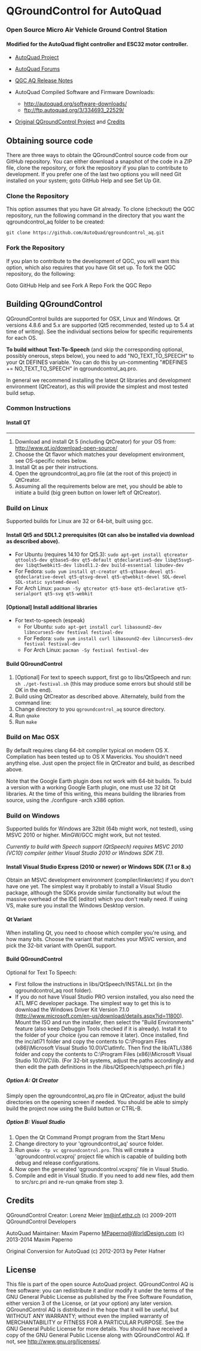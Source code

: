 # QGroundControl for AutoQuad
### Open Source Micro Air Vehicle Ground Control Station
#### Modified for the AutoQuad flight controller and ESC32 motor controller.

* [AutoQuad Project](http://autoquad.org/)

* [AutoQuad Forums](http://forums.autoquad.org)

* [QGC AQ Release Notes](http://autoquad.org/wiki/wiki/whats-new/autoquad-software-changes/)

* AutoQuad Compiled Software and Firmware Downloads:
  * <http://autoquad.org/software-downloads/>
  * <ftp://ftp.autoquad.org/3/334693_22529/>

* [Original QGroundControl Project](http://qgroundcontrol.org) and [Credits](http://qgroundcontrol.org/credits)


## Obtaining source code
There are three ways to obtain the QGroundControl source code from our GitHub repository. You can either download a snapshot of the code in a ZIP file, clone the repository, or fork the repository if you plan to contribute to development. If you prefer one of the last two options you will need Git installed on your system; goto GitHub Help and see Set Up Git.

### Clone the Repository
This option assumes that you have Git already. To clone (checkout) the QGC repository, run the following command in the directory that you want the qgroundcontrol_aq folder to be created:

```
git clone https://github.com/AutoQuad/qgroundcontrol_aq.git
```

### Fork the Repository
If you plan to contribute to the development of QGC, you will want this option, which also requires that you have Git set up. To fork the QGC repository, do the following:

Goto GitHub Help and see Fork A Repo
Fork the QGC Repo

## Building QGroundControl
QGroundControl builds are supported for OSX, Linux and Windows. Qt versions 4.8.6 and 5.x are supported (Qt5 recommended, tested up to 5.4 at time of writing). See the individual sections below for specific requirements for each OS. 

**To build without Text-To-Speech** (and skip the corresponding optional, possibly onerous, steps below), you need to add "NO_TEXT_TO_SPEECH" to your
Qt DEFINES variable.  You can do this by un-commenting "#DEFINES += NO_TEXT_TO_SPEECH" in qgroundcontrol_aq.pro.

In general we recommend installing the latest Qt libraries and development environment (QtCreator), as this will provide the simplest and most tested build setup.

### Common Instructions

#### Install QT
- - -
1. Download and install Qt 5 (including QtCreator) for your OS from: <http://www.qt.io/download-open-source/>
2. Choose the Qt flavor which matches your development environment, see OS-specific notes below.
3. Install Qt as per their instructions.
4. Open the qgroundcontrol_aq.pro file (at the root of this project) in QtCreator.
5. Assuming all the requirements below are met, you should be able to initiate a build (big green button on lower left of QtCreator).

### Build on Linux
Supported builds for Linux are 32 or 64-bit, built using gcc.

#### Install Qt5 and SDL1.2 prerequisites (Qt can also be installed via download as described above).
* For Ubuntu (requires 14.10 for Qt5.3): `sudo apt-get install qtcreator qttools5-dev qtbase5-dev qt5-default qtdeclarative5-dev libqt5svg5-dev libqt5webkit5-dev libsdl1.2-dev build-essential libudev-dev`
* For Fedora: `sudo yum install qt-creator qt5-qtbase-devel qt5-qtdeclarative-devel qt5-qtsvg-devel qt5-qtwebkit-devel SDL-devel SDL-static systemd-devel`
* For Arch Linux: `pacman -Sy qtcreator qt5-base qt5-declarative qt5-serialport qt5-svg qt5-webkit`

#### [Optional] Install additional libraries
* For text-to-speech (espeak)
	* For Ubuntu: `sudo apt-get install curl libasound2-dev libncurses5-dev festival festival-dev`
	* For Fedora: `sudo yum install curl libasound2-dev libncurses5-dev festival festival-dev`
	* For Arch Linux: `pacman -Sy festival festival-dev`

#### Build QGroundControl
1. [Optional] For text to speech support, first go to libs/QtSpeech and run: `sh ./get-festival.sh`  (this may produce some errors but should still be OK in the end).
2. Build using QtCreator as described above.  Alternately, build from the command line:
 1. Change directory to you `qgroundcontrol_aq` source directory.
 2. Run `qmake`
 3. Run `make`

### Build on Mac OSX

By default requires clang 64-bit compiler typical on modern OS X.  Compilation has been tested up to OS X Mavericks.  You shouldn't need anything else.  Just open the project file in QtCreator and build, as described above.

Note that the Google Earth plugin does not work with 64-bit builds. To buld a version with a working Google Earth plugin, one must use 32 bit Qt libraries. At the time of this writing, this means building the libraries from source, using the ./configure -arch x386 option.

### Build on Windows
Supported builds for Windows are 32bit (64b might work, not tested), using MSVC 2010 or higher.  MinGW/GCC might work, but not tested.

_Currently to build with Speech support (QtSpeech) requires MSVC 2010 (VC10) compiler (either Visual Studio 2010 or Windows SDK 7.1)._

#### Install Visual Studio Express (2010 or newer) or Windows SDK (7.1 or 8.x)
Obtain an MSVC development environment (compiler/linker/etc) if you don't have one yet.  The simplest way it probably to install a Visual Studio package, although the SDKs provide similar functionality but w/out the massive overhead of the IDE (editor) which you don't really need.  If using VS, make sure you install the Windows Desktop version.

#### Qt Variant
When installing Qt, you need to choose which compiler you're using, and how many bits.  Choose the variant that matches your MSVC version, and pick the 32-bit variant with OpenGL support.

#### Build QGroundControl

Optional for Text To Speech: 
 * First follow the instructions in libs/QtSpeech/INSTALL.txt (in the qgroundcontrol_aq root folder).
 * If you do not have Visual Studio PRO version installed, you also need the ATL MFC developer package.  The simplest way to get this is to download the Windows Driver Kit Version 7.1.0 (http://www.microsoft.com/en-us/download/details.aspx?id=11800).  Mount the ISO and run the installer, then select the "Build Environments" feature (also keep Debuggin Tools checked if it is already).  Install it to the folder of your choice (you can remove it later).  Once installed, find the inc/atl71 folder and copy the contents to C:\Program Files (x86)\Microsoft Visual Studio 10.0\VC\atlmfc.  Then find the lib/ATL/i386 folder and copy the contents to C:\Program Files (x86)\Microsoft Visual Studio 10.0\VC\lib.  (For 32-bit systems, adjust the paths accordingly and then edit the path definitions in the /libs/QtSpeech/qtspeech.pri file.)

##### Option A: Qt Creator
Simply open the qgroundcontrol_aq.pro file in QtCreator, adjust the build directories on the opening screen if needed.  You should be able to simply build the project now using the Build button or CTRL-B.

##### Option B: Visual Studio
1. Open the Qt Command Prompt program from the Start Menu
2. Change directory to your 'qgroundcontrol_aq' source folder.
3. Run `qmake -tp vc qgroundcontrol.pro`.  This will create a 'qgroundcontrol.vcxproj' project file which is capable of building both debug and release configurations.
4. Now open the generated 'qgroundcontrol.vcxproj' file in Visual Studio.
5. Compile and edit in Visual Studio. If you need to add new files, add them to src/src.pri and re-run qmake from step 3.


## Credits

QGroundControl Creator:
Lorenz Meier <lm@inf.ethz.ch>
(c) 2009-2011 QGroundControl Developers

AutoQuad Maintainer:
Maxim Paperno <MPaperno@WorldDesign.com>
(c) 2013-2014 Maxim Paperno

Original Conversion for AutoQuad
(c) 2012-2013 by Peter Hafner

## License

This file is part of the open source AutoQuad project.
QGroundControl AQ is free software: you can redistribute it and/or modify
it under the terms of the GNU General Public License as published by
the Free Software Foundation, either version 3 of the License, or
(at your option) any later version.
QGroundControl AQ is distributed in the hope that it will be useful,
but WITHOUT ANY WARRANTY; without even the implied warranty of
MERCHANTABILITY or FITNESS FOR A PARTICULAR PURPOSE. See the
GNU General Public License for more details.
You should have received a copy of the GNU General Public License
along with QGroundControl AQ. If not, see <http://www.gnu.org/licenses/>.